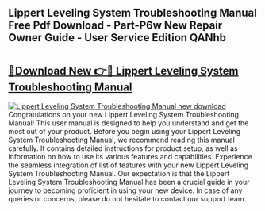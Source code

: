 ## Lippert Leveling System Troubleshooting Manual Free Pdf Download - Part-P6w New Repair Owner Guide - User Service Edition QANhb

# <h2><a href="http://bc22489.oget.top/?id=Lippert+Leveling+System+Troubleshooting+Manual">🔗Download New 👉🔴 Lippert Leveling System Troubleshooting Manual</a></h2>

[![Lippert Leveling System Troubleshooting Manual new download](https://i.imgur.com/5g1atiW.png)](http://bc22489.oget.top/?id=Lippert+Leveling+System+Troubleshooting+Manual)
Congratulations on your new Lippert Leveling System Troubleshooting Manual! This user manual is designed to help you understand and get the most out of your product. Before you begin using your Lippert Leveling System Troubleshooting Manual, we recommend reading this manual carefully. It contains detailed instructions for product setup, as well as information on how to use its various features and capabilities. Experience the seamless integration of list of features with your new Lippert Leveling System Troubleshooting Manual. Our expectation is that the Lippert Leveling System Troubleshooting Manual has been a crucial guide in your journey to becoming proficient in using your new device. In case of any queries or concerns, please do not hesitate to contact our support team.
